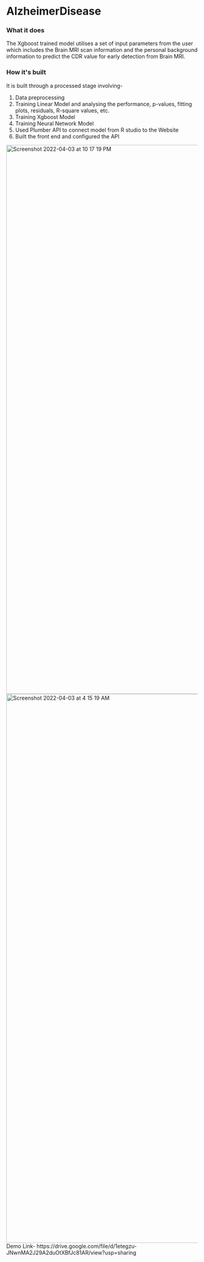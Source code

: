 # AlzheimerDisease
### What it does
The Xgboost trained model utilises a set of input parameters from the user which includes the Brain MRI scan information and the personal background information to predict the CDR value for early detection from Brain MRI.

### How it's built
It is built through a processed stage involving-
1. Data preprocessing
2. Training Linear Model and analysing the performance, p-values, fitting plots, residuals, R-square values, etc.
3. Training Xgboost Model
4. Training Neural Network Model
5. Used Plumber API to connect model from R studio to the Website
6. Built the front end and configured the API

<img width="1440" alt="Screenshot 2022-04-03 at 10 17 19 PM" src="https://user-images.githubusercontent.com/73076997/161439599-3f2334a6-948e-46d5-96c9-1f42a42f8a1f.png">
<img width="1440" alt="Screenshot 2022-04-03 at 4 15 19 AM" src="https://user-images.githubusercontent.com/73076997/161439738-fcf06882-429c-486b-9656-30e1dfe63bb4.png">
Demo Link- https://drive.google.com/file/d/1etegzu-JNwnMA2J29A2duOtXBfJc81AR/view?usp=sharing
